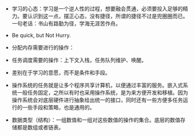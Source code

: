 - 学习的心态：学习是一个逆人性的过程，想要融会贯通，必须要投入足够的精力。要认识到这一点，摆正心态，没有捷径，所谓的捷径不过是兜圈圈而已。
一句老话：书山有路勤为径，学海无涯苦作舟。

- Be quick, but Not Hurry.

- 分配内存需要进行的操作：

- 任务调度需要的操作：上下文入栈，任务队列维护、唤醒。

- 差别在于学习的意愿，而不是条件和手段。

- 操作系统的任务就是让多个程序共享计算机，以便通过丰富的服务。嵌入式系统一般任务固定，之所以有时也采用操作系统，是为来方便开发和移植。因为操作系统会对底层硬件进行抽象给出统一的接口，同时还有一些方便多任务运行的一些手段和策略，也是通用的。

- 数据类型（结构）：一组数值和一组对这些数值的操作的集合。底层的数值存储都是数组或者链表。